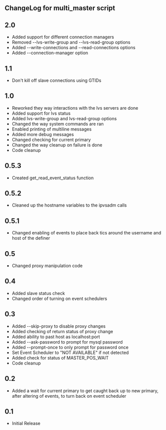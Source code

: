 ## ChangeLog for multi_master script

## 2.0
  * Added support for different connection managers
  * Removed --lvs-write-group and --lvs-read-group options
  * Added --write-connections and --read-connections options
  * Added --connection-manager option

## 1.1

  * Don't kill off slave connections using GTIDs

## 1.0

  * Reworked they way interactions with the lvs servers are done
  * Added support for lvs status
  * Added lvs-write-group and lvs-read-group options
  * Changed the way system commands are ran
  * Enabled printing of multiline messages
  * Added more debug messages
  * Changed checking for current primary
  * Changed the way cleanup on failure is done  
  * Code cleanup            

## 0.5.3

  * Created get_read_event_status function

## 0.5.2

  * Cleaned up the hostname variables to the ipvsadm calls

## 0.5.1

  * Changed enabling of events to place back tics around the username and
    host of the definer

## 0.5

  * Changed proxy manipulation code

## 0.4

  * Added slave status check
  * Changed order of turning on event schedulers

## 0.3

  * Added --skip-proxy to disable proxy changes
  * Added checking of return status of proxy change
  * Added ability to past host as localhost:port
  * Added --ask-password to prompt for mysql password
  * Added --prompt-once to only prompt for password once
  * Set Event Scheduler to "NOT AVAILABLE" if not detected
  * Added check for status of MASTER_POS_WAIT
  * Code cleanup

## 0.2 

  * Added a wait for current primary to get caught back up to new primary, 
    after altering of events, to turn back on event scheduler

## 0.1

  * Initial Release  